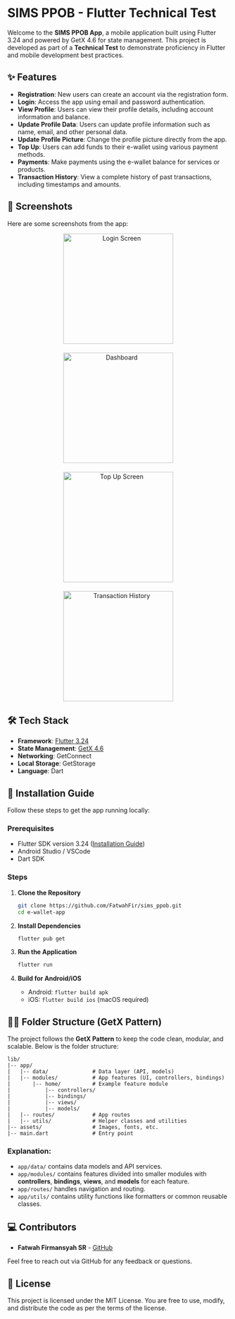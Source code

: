 # SIMS PPOB - Flutter Technical Test

Welcome to the **SIMS PPOB App**, a mobile application built using Flutter 3.24 and powered by GetX 4.6 for state management. This project is developed as part of a **Technical Test** to demonstrate proficiency in Flutter and mobile development best practices.

## ✨ Features

- **Registration**: New users can create an account via the registration form.
- **Login**: Access the app using email and password authentication.
- **View Profile**: Users can view their profile details, including account information and balance.
- **Update Profile Data**: Users can update profile information such as name, email, and other personal data.
- **Update Profile Picture**: Change the profile picture directly from the app.
- **Top Up**: Users can add funds to their e-wallet using various payment methods.
- **Payments**: Make payments using the e-wallet balance for services or products.
- **Transaction History**: View a complete history of past transactions, including timestamps and amounts.

## 📱 Screenshots

Here are some screenshots from the app:

<div align="center" style="display: flex; flex-wrap: wrap; justify-content: center; gap: 20px;">
  <img src="assets/images/login_screen.jpg" alt="Login Screen" width="250"/>
  <img src="assets/images/home_screen.jpg" alt="Dashboard" width="250"/>
  <img src="assets/images/topup_screen.jpg" alt="Top Up Screen" width="250"/>
  <img src="assets/images/history_screen.jpg" alt="Transaction History" width="250"/>
</div>

## 🛠 Tech Stack

- **Framework**: [Flutter 3.24](https://flutter.dev/)
- **State Management**: [GetX 4.6](https://pub.dev/packages/get)
- **Networking**: GetConnect
- **Local Storage**: GetStorage
- **Language**: Dart

## 🚀 Installation Guide

Follow these steps to get the app running locally:

### Prerequisites

- Flutter SDK version 3.24 ([Installation Guide](https://flutter.dev/docs/get-started/install))
- Android Studio / VSCode
- Dart SDK

### Steps

1. **Clone the Repository**
   ```bash
   git clone https://github.com/FatwahFir/sims_ppob.git
   cd e-wallet-app
   ```

2. **Install Dependencies**
   ```bash
   flutter pub get
   ```

3. **Run the Application**
   ```bash
   flutter run
   ```

4. **Build for Android/iOS**
   - Android: `flutter build apk`
   - iOS: `flutter build ios` (macOS required)

## 🧑‍💻 Folder Structure (GetX Pattern)

The project follows the **GetX Pattern** to keep the code clean, modular, and scalable. Below is the folder structure:

```
lib/
|-- app/
|   |-- data/              # Data layer (API, models)
|   |-- modules/           # App features (UI, controllers, bindings)
|       |-- home/          # Example feature module
|           |-- controllers/
|           |-- bindings/
|           |-- views/
|           |-- models/
|   |-- routes/            # App routes
|   |-- utils/             # Helper classes and utilities
|-- assets/                # Images, fonts, etc.
|-- main.dart              # Entry point
```

### Explanation:

- `app/data/` contains data models and API services.
- `app/modules/` contains features divided into smaller modules with **controllers**, **bindings**, **views**, and **models** for each feature.
- `app/routes/` handles navigation and routing.
- `app/utils/` contains utility functions like formatters or common reusable classes.

## 💻 Contributors

- **Fatwah Firmansyah SR** - [GitHub](https://github.com/FatwahFir)

Feel free to reach out via GitHub for any feedback or questions.

## 📄 License

This project is licensed under the MIT License. You are free to use, modify, and distribute the code as per the terms of the license.
